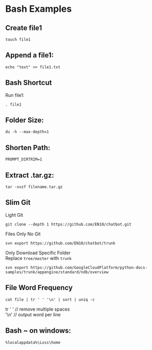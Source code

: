 # Bash Examples

Create file1
-
    touch file1

Append a file1:  
-
    echo "text" >> file1.txt

Bash Shortcut
-
Run file1:     

    . file1

Folder Size: 
-
    du -h --max-depth=1
    
Shorten Path:   
-
    PROMPT_DIRTRIM=1
    
Extract .tar.gz:    
-
    tar -xvzf filename.tar.gz
    
Slim Git 
-

Light Git

    git clone --depth 1 https://github.com/EN10/chatbot.git
    
Files Only No Git

    svn export https://github.com/EN10/chatbot/trunk

Only Download Specific Folder   
Replace `tree/master` with `trunk`

    svn export https://github.com/GoogleCloudPlatform/python-docs-samples/trunk/appengine/standard/ndb/overview

File Word Frequency
-
    cat file | tr ' ' '\n' | sort | uniq -c
tr ' '  // remove multiple spaces   
'\n'    // output word per line

Bash ~ on windows:
-
    %localappdata%\Lxss\home